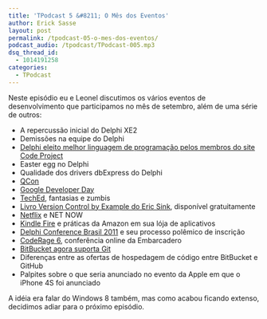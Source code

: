 ```yaml
---
title: 'TPodcast 5 &#8211; O Mês dos Eventos'
author: Erick Sasse
layout: post
permalink: /tpodcast-05-o-mes-dos-eventos/
podcast_audio: /tpodcast/TPodcast-005.mp3
dsq_thread_id:
  - 1014191258
categories:
  - TPodcast
---
```

Neste episódio eu e Leonel discutimos os vários eventos de desenvolvimento que participamos no mês de setembro, além de uma série de outros:

  * A repercussão inicial do Delphi XE2
  * Demissões na equipe do Delphi
  * <a href="http://www.codeproject.com/PressReleases/3935/The-Code-Project-Announces-Third-Annual-Members-Ch.aspx" target="_blank">Delphi eleito melhor linguagem de programação pelos membros do site Code Project</a>
  * Easter egg no Delphi
  * Qualidade dos drivers dbExpress do Delphi
  * <a href="http://qconsp.com/" target="_blank">QCon</a>
  * <a href="http://www.google.com/events/developerday/2011/" target="_blank">Google Developer Day</a>
  * <a href="http://www.teched.com.br/" target="_blank">TechEd</a>, fantasias e zumbis
  * <a href="http://www.ericsink.com/vcbe/index.html" target="_blank">Livro Version Control by Example do Eric Sink</a>, disponível gratuitamente
  * <a href="http://www.netflix.com/" target="_blank">Netflix</a> e NET NOW
  * <a href="http://www.amazon.com/gp/product/B0051VVOB2" target="_blank">Kindle Fire</a> e práticas da Amazon em sua lója de aplicativos
  * <a href="http://www.delphiconference.com.br/" target="_blank">Delphi Conference Brasil 2011</a> e seu processo polêmico de inscrição
  * <a href="http://www.embarcadero.com/coderage" target="_blank">CodeRage 6</a>, conferência online da Embarcadero
  * <a href="http://blog.bitbucket.org/2011/10/03/bitbucket-now-rocks-git/" target="_blank">BitBucket agora suporta Git</a>
  * Diferenças entre as ofertas de hospedagem de código entre BitBucket e GitHub
  * Palpites sobre o que seria anunciado no evento da Apple em que o iPhone 4S foi anunciado

A idéia era falar do Windows 8 também, mas como acabou ficando extenso, decidimos adiar para o próximo episódio.
